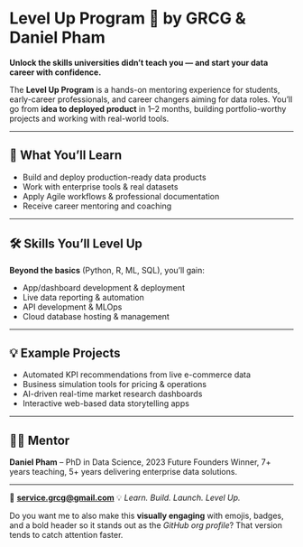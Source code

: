 # Level Up Program 🚀 by GRCG & Daniel Pham

**Unlock the skills universities didn’t teach you — and start your data career with confidence.**

The **Level Up Program** is a hands-on mentoring experience for students, early-career professionals, and career changers aiming for data roles. You’ll go from **idea to deployed product** in 1–2 months, building portfolio-worthy projects and working with real-world tools.

---

## 🌟 What You’ll Learn

* Build and deploy production-ready data products
* Work with enterprise tools & real datasets
* Apply Agile workflows & professional documentation
* Receive career mentoring and coaching

---

## 🛠 Skills You’ll Level Up

**Beyond the basics** (Python, R, ML, SQL), you’ll gain:

* App/dashboard development & deployment
* Live data reporting & automation
* API development & MLOps
* Cloud database hosting & management

---

## 💡 Example Projects

* Automated KPI recommendations from live e-commerce data
* Business simulation tools for pricing & operations
* AI-driven real-time market research dashboards
* Interactive web-based data storytelling apps

---

## 👨‍🏫 Mentor

**Daniel Pham** – PhD in Data Science, 2023 Future Founders Winner, 7+ years teaching, 5+ years delivering enterprise data solutions.

---

📧 **[service.grcg@gmail.com](mailto:service.grcg@gmail.com)**
💡 *Learn. Build. Launch. Level Up.*


Do you want me to also make this **visually engaging** with emojis, badges, and a bold header so it stands out as the *GitHub org profile*? That version tends to catch attention faster.
